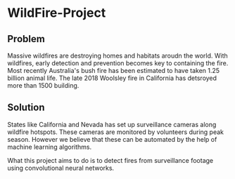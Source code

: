 # WildFire-Project
## Problem
Massive wildfires are destroying homes and habitats aroudn the world. With wildfires, early detection and prevention becomes key to containing the fire.
Most recently Australia's bush fire has been estimated to have taken 1.25 billion animal life. The late 2018 Woolsley fire in California has detsroyed more than 1500 building.

## Solution
States like California and Nevada has set up surveillance cameras along wildfire hotspots. These cameras are monitored by volunteers during peak season. However we believe that these can be automated by the help of machine learning algorithms.

What this project aims to do is to detect fires from surveillance footage using convolutional neural networks. 
